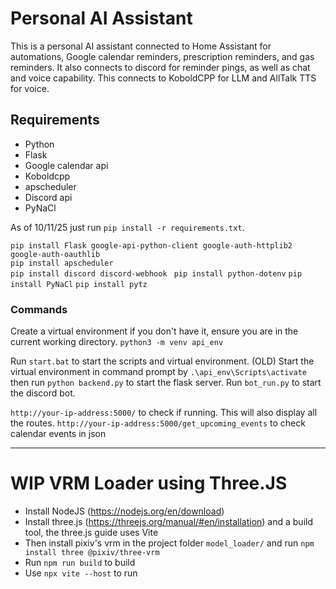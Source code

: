 # Personal AI Assistant
This is a personal AI assistant connected to Home Assistant for automations, Google calendar reminders, prescription reminders, and gas reminders.
It also connects to discord for reminder pings, as well as chat and voice capability. This connects to KoboldCPP for LLM and AllTalk TTS for voice.

## Requirements
- Python 
- Flask
- Google calendar api
- Koboldcpp
- apscheduler
- Discord api
- PyNaCl

As of 10/11/25 just run `pip install -r requirements.txt`. 

`pip install Flask google-api-python-client google-auth-httplib2 google-auth-oauthlib` \
`pip install apscheduler` \
`pip install discord discord-webhook `
`pip install python-dotenv`
`pip install PyNaCl`
`pip install pytz`
### Commands
Create a virtual environment if you don't have it, ensure you are in the current working directory. 
`python3 -m venv api_env`

Run `start.bat` to start the scripts and virtual environment.
(OLD) Start the virtual environment in command prompt by `.\api_env\Scripts\activate` then run `python backend.py` to start the flask server. Run `bot_run.py` to start the discord bot. 

`http://your-ip-address:5000/` to check if running. This will also display all the routes.
`http://your-ip-address:5000/get_upcoming_events` to check calendar events in json


------------
# WIP VRM Loader using Three.JS
- Install NodeJS (https://nodejs.org/en/download)
- Install three.js (https://threejs.org/manual/#en/installation) and a build tool, the three.js guide uses Vite
- Then install pixiv's vrm in the project folder `model_loader/` and run `npm install three @pixiv/three-vrm`
- Run `npm run build` to build
- Use `npx vite --host` to run
